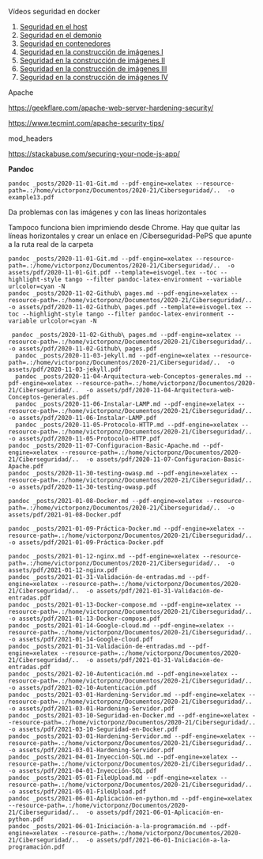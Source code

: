 
Vídeos seguridad en docker
1. [Seguridad en el host](https://player.vimeo.com/video/517148290)
2. [Seguridad en el demonio](https://player.vimeo.com/video/517148194)
3. [Seguridad en contenedores](https://player.vimeo.com/video/517147973)
4. [Seguridad en la construcción de imágenes I](https://player.vimeo.com/video/517161900)
5. [Seguridad en la construcción de imágenes II](https://player.vimeo.com/video/517161039)
6. [Seguridad en la construcción de imágenes III](https://player.vimeo.com/video/517162103)
7. [Seguridad en la construcción de imágenes IV](https://player.vimeo.com/video/517162393)


Apache


https://geekflare.com/apache-web-server-hardening-security/

https://www.tecmint.com/apache-security-tips/

mod_headers

https://stackabuse.com/securing-your-node-js-app/

**Pandoc**

```
pandoc _posts/2020-11-01-Git.md --pdf-engine=xelatex --resource-path=.:/home/victorponz/Documentos/2020-21/Ciberseguridad/..  -o example13.pdf
```

Da problemas con las imágenes y con las líneas horizontales

Tampoco funciona bien imprimiendo desde Chrome.
Hay que quitar las líneas horizontales y crear un enlace en /Ciberseguridad-PePS que apunte a la ruta real de la carpeta
```
pandoc _posts/2020-11-01-Git.md --pdf-engine=xelatex --resource-path=.:/home/victorponz/Documentos/2020-21/Ciberseguridad/..  -o assets/pdf/2020-11-01-Git.pdf --template=eisvogel.tex --toc --highlight-style tango --filter pandoc-latex-environment --variable urlcolor=cyan -N
pandoc _posts/2020-11-02-Github\ pages.md --pdf-engine=xelatex --resource-path=.:/home/victorponz/Documentos/2020-21/Ciberseguridad/..  -o assets/pdf/2020-11-02-Github\ pages.pdf --template=eisvogel.tex --toc --highlight-style tango --filter pandoc-latex-environment --variable urlcolor=cyan -N

 pandoc _posts/2020-11-02-Github\ pages.md --pdf-engine=xelatex --resource-path=.:/home/victorponz/Documentos/2020-21/Ciberseguridad/..  -o assets/pdf/2020-11-02-Github\ pages.pdf 
  pandoc _posts/2020-11-03-jekyll.md --pdf-engine=xelatex --resource-path=.:/home/victorponz/Documentos/2020-21/Ciberseguridad/..  -o assets/pdf/2020-11-03-jekyll.pdf
  pandoc _posts/2020-11-04-Arquitectura-web-Conceptos-generales.md --pdf-engine=xelatex --resource-path=.:/home/victorponz/Documentos/2020-21/Ciberseguridad/..  -o assets/pdf/2020-11-04-Arquitectura-web-Conceptos-generales.pdf 
  pandoc _posts/2020-11-06-Instalar-LAMP.md --pdf-engine=xelatex --resource-path=.:/home/victorponz/Documentos/2020-21/Ciberseguridad/..  -o assets/pdf/2020-11-06-Instalar-LAMP.pdf 
  pandoc _posts/2020-11-05-Protocolo-HTTP.md --pdf-engine=xelatex --resource-path=.:/home/victorponz/Documentos/2020-21/Ciberseguridad/..  -o assets/pdf/2020-11-05-Protocolo-HTTP.pdf 
pandoc _posts/2020-11-07-Configuracion-Basic-Apache.md --pdf-engine=xelatex --resource-path=.:/home/victorponz/Documentos/2020-21/Ciberseguridad/..  -o assets/pdf/2020-11-07-Configuracion-Basic-Apache.pdf 
pandoc _posts/2020-11-30-testing-owasp.md --pdf-engine=xelatex --resource-path=.:/home/victorponz/Documentos/2020-21/Ciberseguridad/..  -o assets/pdf/2020-11-30-testing-owasp.pdf

pandoc _posts/2021-01-08-Docker.md --pdf-engine=xelatex --resource-path=.:/home/victorponz/Documentos/2020-21/Ciberseguridad/..  -o assets/pdf/2021-01-08-Docker.pdf

pandoc _posts/2021-01-09-Práctica-Docker.md --pdf-engine=xelatex --resource-path=.:/home/victorponz/Documentos/2020-21/Ciberseguridad/..  -o assets/pdf/2021-01-09-Práctica-Docker.pdf

pandoc _posts/2021-01-12-nginx.md --pdf-engine=xelatex --resource-path=.:/home/victorponz/Documentos/2020-21/Ciberseguridad/..  -o assets/pdf/2021-01-12-nginx.pdf
pandoc _posts/2021-01-31-Validación-de-entradas.md --pdf-engine=xelatex --resource-path=.:/home/victorponz/Documentos/2020-21/Ciberseguridad/..  -o assets/pdf/2021-01-31-Validación-de-entradas.pdf
pandoc _posts/2021-01-13-Docker-compose.md --pdf-engine=xelatex --resource-path=.:/home/victorponz/Documentos/2020-21/Ciberseguridad/..  -o assets/pdf/2021-01-13-Docker-compose.pdf
pandoc _posts/2021-01-14-Google-cloud.md --pdf-engine=xelatex --resource-path=.:/home/victorponz/Documentos/2020-21/Ciberseguridad/..  -o assets/pdf/2021-01-14-Google-cloud.pdf
pandoc _posts/2021-01-31-Validación-de-entradas.md --pdf-engine=xelatex --resource-path=.:/home/victorponz/Documentos/2020-21/Ciberseguridad/..  -o assets/pdf/2021-01-31-Validación-de-entradas.pdf
pandoc _posts/2021-02-10-Autenticación.md --pdf-engine=xelatex --resource-path=.:/home/victorponz/Documentos/2020-21/Ciberseguridad/..  -o assets/pdf/2021-02-10-Autenticación.pdf
pandoc _posts/2021-03-01-Hardening-Servidor.md --pdf-engine=xelatex --resource-path=.:/home/victorponz/Documentos/2020-21/Ciberseguridad/..  -o assets/pdf/2021-03-01-Hardening-Servidor.pdf
pandoc _posts/2021-03-10-Seguridad-en-Docker.md --pdf-engine=xelatex --resource-path=.:/home/victorponz/Documentos/2020-21/Ciberseguridad/..  -o assets/pdf/2021-03-10-Seguridad-en-Docker.pdf
pandoc _posts/2021-03-01-Hardening-Servidor.md --pdf-engine=xelatex --resource-path=.:/home/victorponz/Documentos/2020-21/Ciberseguridad/..  -o assets/pdf/2021-03-01-Hardening-Servidor.pdf
pandoc _posts/2021-04-01-Inyección-SQL.md --pdf-engine=xelatex --resource-path=.:/home/victorponz/Documentos/2020-21/Ciberseguridad/..  -o assets/pdf/2021-04-01-Inyección-SQL.pdf
pandoc _posts/2021-05-01-FileUpload.md --pdf-engine=xelatex --resource-path=.:/home/victorponz/Documentos/2020-21/Ciberseguridad/..  -o assets/pdf/2021-05-01-FileUpload.pdf
pandoc _posts/2021-06-01-Aplicación-en-python.md --pdf-engine=xelatex --resource-path=.:/home/victorponz/Documentos/2020-21/Ciberseguridad/..  -o assets/pdf/2021-06-01-Aplicación-en-python.pdf
pandoc _posts/2021-06-01-Iniciación-a-la-programación.md --pdf-engine=xelatex --resource-path=.:/home/victorponz/Documentos/2020-21/Ciberseguridad/..  -o assets/pdf/2021-06-01-Iniciación-a-la-programación.pdf

